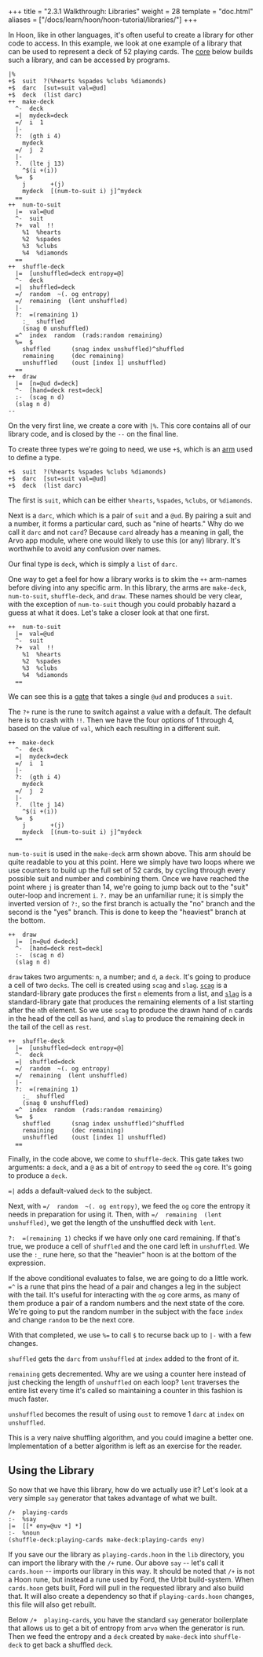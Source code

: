 +++
title = "2.3.1 Walkthrough: Libraries"
weight = 28
template = "doc.html"
aliases = ["/docs/learn/hoon/hoon-tutorial/libraries/"]
+++

In Hoon, like in other languages, it's often useful to create a library for other code to access. In this example, we look at one example of a library that can be used to represent a deck of 52 playing cards. The [core](/docs/glossary/core/) below builds such a library, and can be accessed by programs.

```hoon
|%
+$  suit  ?(%hearts %spades %clubs %diamonds)
+$  darc  [sut=suit val=@ud]
+$  deck  (list darc)
++  make-deck
  ^-  deck
  =|  mydeck=deck
  =/  i  1
  |-
  ?:  (gth i 4)
    mydeck
  =/  j  2
  |-
  ?.  (lte j 13)
    ^$(i +(i))
  %=  $
    j       +(j)
    mydeck  [(num-to-suit i) j]^mydeck
  ==
++  num-to-suit
  |=  val=@ud
  ^-  suit
  ?+  val  !!
    %1  %hearts
    %2  %spades
    %3  %clubs
    %4  %diamonds
  ==
++  shuffle-deck
  |=  [unshuffled=deck entropy=@]
  ^-  deck
  =|  shuffled=deck
  =/  random  ~(. og entropy)
  =/  remaining  (lent unshuffled)
  |-
  ?:  =(remaining 1)
    :_  shuffled
    (snag 0 unshuffled)
  =^  index  random  (rads:random remaining)
  %=  $
    shuffled      (snag index unshuffled)^shuffled
    remaining     (dec remaining)
    unshuffled    (oust [index 1] unshuffled)
  ==
++  draw
  |=  [n=@ud d=deck]
  ^-  [hand=deck rest=deck]
  :-  (scag n d)
  (slag n d)
--
```

On the very first line, we create a core with `|%`. This core contains all of our library code, and is closed by the `--` on the final line.

To create three types we're going to need, we use `+$`, which is an [arm](/docs/glossary/arm/) used to define a type.


```hoon
+$  suit  ?(%hearts %spades %clubs %diamonds)
+$  darc  [sut=suit val=@ud]
+$  deck  (list darc)
```

The first is `suit`, which can be either `%hearts`, `%spades`, `%clubs`, or `%diamonds`.

Next is a `darc`, which which is a pair of `suit` and a `@ud`. By pairing a suit and a number, it forms a particular card, such as "nine of hearts." Why do we call it `darc` and not `card`?  Because `card` already has a meaning in gall, the Arvo app module, where one would likely to use this (or any) library. It's worthwhile to avoid any confusion over names.

Our final type is `deck`, which is simply a `list` of `darc`.

One way to get a feel for how a library works is to skim the `++` arm-names before diving into any specific arm. In this library, the arms are `make-deck`, `num-to-suit`, `shuffle-deck`, and `draw`. These names should be very clear, with the exception of `num-to-suit` though you could probably hazard a guess at what it does. Let's take a closer look at that one first.

```hoon
++  num-to-suit
  |=  val=@ud
  ^-  suit
  ?+  val  !!
    %1  %hearts
    %2  %spades
    %3  %clubs
    %4  %diamonds
  ==
```

We can see this is a [gate](/docs/glossary/gate/) that takes a single `@ud` and produces a `suit`.

The `?+` rune is the rune to switch against a value with a default.  The default here is to crash with `!!`. Then we have the four options of 1 through 4, based on the value of `val`, which each resulting in a different suit.

```hoon
++  make-deck
  ^-  deck
  =|  mydeck=deck
  =/  i  1
  |-
  ?:  (gth i 4)
    mydeck
  =/  j  2
  |-
  ?.  (lte j 14)
    ^$(i +(i))
  %=  $
    j       +(j)
    mydeck  [(num-to-suit i) j]^mydeck
  ==
```

`num-to-suit` is used in the `make-deck` arm shown above. This arm should be quite readable to you at this point. Here we simply have two loops where we use counters to build up the full set of 52 cards, by cycling through every possible suit and number and combining them. Once we have reached the point where `j` is greater than 14, we're going to jump back out to the "suit" outer-loop and increment `i`. `?.` may be an unfamiliar rune; it is simply the inverted version of `?:`, so the first branch is actually the "no" branch and the second is the "yes" branch. This is done to keep the "heaviest" branch at the bottom.


```hoon
++  draw
  |=  [n=@ud d=deck]
  ^-  [hand=deck rest=deck]
  :-  (scag n d)
  (slag n d)
```

`draw` takes two arguments: `n`, a number; and `d`, a `deck`. It's going to produce a cell of two `decks`. The cell is created using `scag` and `slag`. [`scag`](https://urbit.org/docs/reference/library/2b/#scag) is a standard-library gate produces the first `n` elements from a list, and [`slag`](https://urbit.org/docs/reference/library/2b/#slag) is a standard-library gate that produces the remaining elements of a list starting after the `n`th element. So we use `scag` to produce the drawn hand of `n` cards in the head of the cell as `hand`, and `slag` to produce the remaining deck in the tail of the cell as `rest`.

```hoon
++  shuffle-deck
  |=  [unshuffled=deck entropy=@]
  ^-  deck
  =|  shuffled=deck
  =/  random  ~(. og entropy)
  =/  remaining  (lent unshuffled)
  |-
  ?:  =(remaining 1)
    :_  shuffled
    (snag 0 unshuffled)
  =^  index  random  (rads:random remaining)
  %=  $
    shuffled      (snag index unshuffled)^shuffled
    remaining     (dec remaining)
    unshuffled    (oust [index 1] unshuffled)
  ==
```

Finally, in the code above, we come to `shuffle-deck`. This gate takes two arguments: a `deck`, and a `@` as a bit of `entropy` to seed the `og` core. It's going to produce a `deck`.

`=|` adds a default-valued `deck` to the subject.

Next, with `=/  random  ~(. og entropy)`, we feed the `og` core the entropy it needs in preparation for using it. Then, with `=/  remaining  (lent unshuffled)`, we get the length of the unshuffled deck with `lent`.

`?:  =(remaining 1)` checks if we have only one card remaining. If that's true, we produce a cell of `shuffled` and the one card left in `unshuffled`. We use the `:_` rune here, so that the "heavier" hoon is at the bottom of the expression.

If the above conditional evaluates to false, we are going to do a little work.  `=^` is a rune that pins the head of a pair and changes a leg in the subject with the tail. It's useful for interacting with the `og` core arms, as many of them produce a pair of a random numbers and the next state of the core. We're going to put the random number in the subject with the face `index` and change `random` to be the next core.

With that completed, we use `%=` to call `$` to recurse back up to `|-` with a few changes.

`shuffled` gets the `darc` from `unshuffled` at `index` added to the front of it.

`remaining` gets decremented. Why are we using a counter here instead of just checking the length of `unshuffled` on each loop? `lent` traverses the entire list every time it's called so maintaining a counter in this fashion is much faster.

`unshuffled` becomes the result of using `oust` to remove 1 `darc` at `index` on `unshuffled`.

This is a very naive shuffling algorithm, and you could imagine a better one. Implementation of a better algorithm is left as an exercise for the reader.

## Using the Library


So now that we have this library, how do we actually use it? Let's look at a very simple `say` generator that takes advantage of what we built.

```hoon
/+  playing-cards
:-  %say
|=  [[* eny=@uv *] *]
:-  %noun
(shuffle-deck:playing-cards make-deck:playing-cards eny)
```

If you save our the library as `playing-cards.hoon` in the `lib` directory, you can import the library with the `/+` rune. Our above `say` -- let's call it `cards.hoon` -- imports our library in this way. It should be noted that `/+` is not a Hoon rune, but instead a rune used by Ford, the Urbit build-system. When `cards.hoon` gets built, Ford will pull in the requested library and also build that. It will also create a dependency so that if `playing-cards.hoon` changes, this file will also get rebuilt.

Below `/+  playing-cards`, you have the standard `say` generator boilerplate that allows us to get a bit of entropy from `arvo` when the generator is run. Then we feed the entropy and a `deck` created by `make-deck` into `shuffle-deck` to get back a shuffled `deck`.
